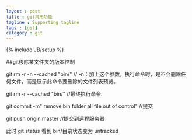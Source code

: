 ```yaml
---
layout : post
title : git常用功能 
tagline : Supporting tagline
tags : [git]
category : git
---
```

{% include JB/setup %}

##git移除某文件夹的版本控制

git rm -r -n --cached "bin/" 	// -n：加上这个参数，执行命令时，是不会删除任何文件，而是展示此命令要删除的文件列表预览。

git rm -r --cached  "bin/"      //最终执行命令. 

git commit -m" remove bin folder all file out of control"    //提交

git push origin master   //提交到远程服务器

此时 git status 看到 bin/目录状态变为 untracked
